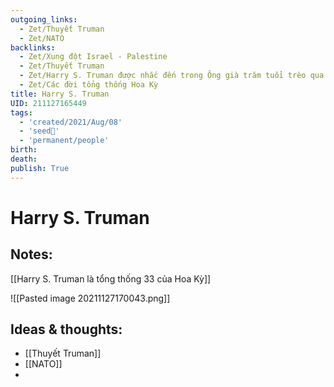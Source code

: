 ```yaml
---
outgoing_links:
  - Zet/Thuyết Truman
  - Zet/NATO
backlinks:
  - Zet/Xung đột Israel - Palestine
  - Zet/Thuyết Truman
  - Zet/Harry S. Truman được nhắc đến trong Ông già trăm tuổi trèo qua cửa sổ
  - Zet/Các đời tổng thống Hoa Kỳ
title: Harry S. Truman
UID: 211127165449
tags:
  - 'created/2021/Aug/08'
  - 'seed🥜'
  - 'permanent/people'
birth:
death:
publish: True
---
```

# Harry S. Truman

## Notes:
[[Harry S. Truman là tổng thống 33 của Hoa Kỳ]]

![[Pasted image 20211127170043.png]]

## Ideas & thoughts:
- [[Thuyết Truman]]
- [[NATO]]
- 

